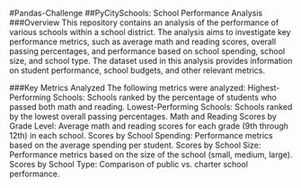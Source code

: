 #Pandas-Challenge
##PyCitySchools: School Performance Analysis
###Overview
This repository contains an analysis of the performance of various schools within a school district. The analysis aims to investigate key performance metrics, such as average math and reading scores, overall passing percentages, and performance based on school spending, school size, and school type. The dataset used in this analysis provides information on student performance, school budgets, and other relevant metrics.

###Key Metrics Analyzed
The following metrics were analyzed:
Highest-Performing Schools: Schools ranked by the percentage of students who passed both math and reading.
Lowest-Performing Schools: Schools ranked by the lowest overall passing percentages.
Math and Reading Scores by Grade Level: Average math and reading scores for each grade (9th through 12th) in each school.
Scores by School Spending: Performance metrics based on the average spending per student.
Scores by School Size: Performance metrics based on the size of the school (small, medium, large).
Scores by School Type: Comparison of public vs. charter school performance.
